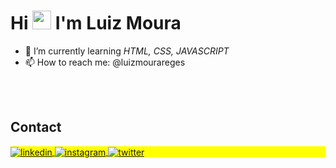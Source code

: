 <h1 align="left">Hi <img src="https://raw.githubusercontent.com/kaueMarques/kaueMarques/master/hi.gif" height="30px"> I'm Luiz Moura</h1>


- 🌱 I’m currently learning *HTML, CSS, JAVASCRIPT*
- 📫 How to reach me: @luizmourareges

<br><br>

## Contact

<p align="left" style="background:yellow">
<a href="https://linkedin.com/in/luiz-moura-23b8921a4/" target="_blank">
  <img align="center" src="https://img.shields.io/badge/-luizmoura-05122A?style=flat&logo=linkedin" alt="linkedin"/>
</a>
<a href="https://instagram.com/louizmoura" target="_blank">
 <img align="center" src="https://img.shields.io/badge/-luizmoura-05122A?style=flat&logo=instagram" alt="instagram"/>
</a>
  <a href="https://twitter.com/louizmoura" target="_blank">
  <img align="center" src="https://img.shields.io/badge/-luizmoura-05122A?style=flat&logo=twitter" alt="twitter"/>  
</a>
</p>
